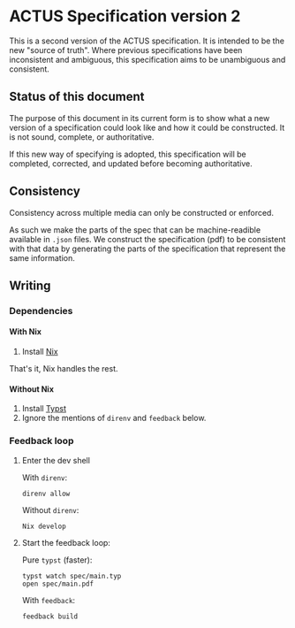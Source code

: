 # ACTUS Specification version 2

This is a second version of the ACTUS specification.
It is intended to be the new "source of truth".
Where previous specifications have been inconsistent and ambiguous, this specification aims to be unambiguous and consistent.

## Status of this document

The purpose of this document in its current form is to show what a new version of a specification could look like and how it could be constructed.
It is not sound, complete, or authoritative.

If this new way of specifying is adopted, this specification will be completed, corrected, and updated before becoming authoritative.


## Consistency

Consistency across multiple media can only be constructed or enforced.

As such we make the parts of the spec that can be machine-readible available in `.json` files.
We construct the specification (pdf) to be consistent with that data by generating the parts of the specification that represent the same information.


## Writing

### Dependencies

#### With Nix

1. Install [Nix](https://nixos.org/download)

That's it, Nix handles the rest.

#### Without Nix

1. Install [Typst](https://github.com/typst/typst#installation)
1. Ignore the mentions of `direnv` and `feedback` below.


### Feedback loop

1. Enter the dev shell

   With `direnv`:

   ```
   direnv allow
   ```

   Without `direnv`:

   ```
   Nix develop
   ```

2. Start the feedback loop:

   Pure `typst` (faster):

   ```
   typst watch spec/main.typ
   open spec/main.pdf
   ```

   With `feedback`:

   ```
   feedback build
   ```

